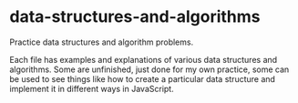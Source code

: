 # data-structures-and-algorithms
Practice data structures and algorithm problems. 

Each file has examples and explanations of various data structures and algorithms. Some are unfinished, just done for my own practice, some can be used to see things like how to create a particular data structure and implement it in different ways in JavaScript.
